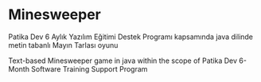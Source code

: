 # Minesweeper
Patika Dev 6 Aylık Yazılım Eğitimi Destek Programı kapsamında java dilinde metin tabanlı Mayın Tarlası oyunu

Text-based Minesweeper game in java within the scope of Patika Dev 6-Month Software Training Support Program
